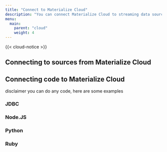 ```yaml
---
title: "Connect to Materialize Cloud"
description: "You can connect Materialize Cloud to streaming data sources or call on it with your own apps."
menu:
  main:
    parent: "cloud"
    weight: 4
---
```


{{< cloud-notice >}}

## Connecting to sources from Materialize Cloud

## Connecting code to Materialize Cloud

disclaimer you can do any code, here are some examples

### JDBC

### Node.JS

### Python

### Ruby
